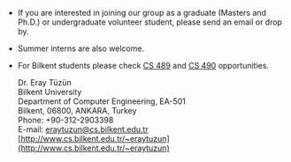 
- If you are interested in joining our group as a graduate (Masters and Ph.D.)  or undergraduate volunteer student, please send an email or drop by. 
- Summer interns are also welcome.
- For Bilkent students please check <a href="http://www.cs.bilkent.edu.tr/~eraytuzun/teaching/cs489/CS489_Proposals.pdf">CS 489</a> 
and <a href="http://www.cs.bilkent.edu.tr/~eraytuzun/teaching/cs489/CS490_Proposals.pdf">CS 490</a> opportunities.


	Dr. Eray Tüzün  
	Bilkent University  
	Department of Computer Engineering, EA-501  
	Bilkent, 06800, ANKARA, Turkey  
	Phone: +90-312-2903398  
	E-mail: <eraytuzun@cs.bilkent.edu.tr>  
	[http://www.cs.bilkent.edu.tr/~eraytuzun](http://www.cs.bilkent.edu.tr/~eraytuzun)

